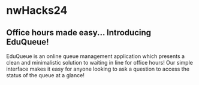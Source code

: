 # nwHacks24

## Office hours made easy... Introducing EduQueue!

EduQueue is an online queue management application which presents a clean and minimalistic solution to waiting in line for office hours! 
Our simple interface makes it easy for anyone looking to ask a question to access the status of the queue at a glance!


